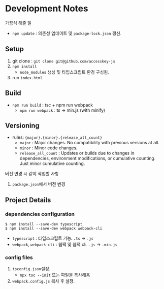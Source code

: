 # Development Notes

가끔식 해줄 일
* `npm update` : 의존성 업데이트 및 `package-lock.json` 갱신.


## Setup
1. git clone : `git clone git@github.com/accesskey-js`
2. `npm install`
    - `node_modules` 생성 및 타입스크립트 환경 구성됨.
3. run `index.html`


## Build
* `npm run build` : tsc + npm run webpack
    * `npm run webpack` : ts -> min.js (with minify)


## Versioning
- rules: `{major}.{minor}.{release_all_count}`
    - `major` : Major changes. No compatibility with previous versions at all.
    - `minor` : Minor code changes.
    - `release_all_count` : Updates or builds due to changes in dependencies, environment modifications, or cumulative counting. Just minor cumulative counting.


버전 변경 시 같이 작업할 사항
1. `package.json`에서 버전 변경




## Project Details
### dependencies configuration
```shell
$ npm install --save-dev typescript
$ npm install --save-dev webpack webpack-cli
```
- `typescript` : 타입스크립트 기능. `.ts` -> `.js`
- `webpack`, `webpack-cli` : 웹팩 및 웹팩 cli. `.js` -> `.min.js`


### config files
1. `tsconfig.json`설정. 
    - `npx tsc --init` 또는 파일을 복사해옴
2. `webpack.config.js` 복사 후 설정.